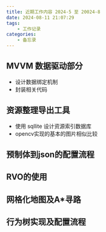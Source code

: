 ```yaml
---
title: 近期工作内容 2024-5 至 20024-8
date: 2024-08-11 21:07:29
tags: 
    - 工作记录
categories: 
    - 备忘录
---
```


## MVVM 数据驱动部分
- 设计数据绑定机制
- 封装相关代码
## 资源整理导出工具
- 使用 sqllite 设计资源索引数据库
- opencv实现的基本的图片相似比较
## 预制体到json的配置流程
## RVO的使用
## 网格化地图及A*寻路
## 行为树实现及配置流程